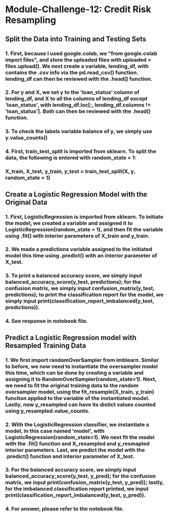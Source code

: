 # Module-Challenge-12: Credit Risk Resampling
## Split the Data into Training and Testing Sets
### 1. First, because I used google.colab, we "from google.colab import files", and store the uploaded files with uploaded = files.upload(). We next create a variable, lending_df, with contains the .csv info via the pd.read_csv() function. lending_df can then be reviewed with the .head() function. 

### 2. For y and X, we set y to the 'loan_status' column of lending_df, and X to all the columns of lending_df except 'loan_status', with lending_df.loc[:, lending_df.columns != 'loan_status']. Both can then be reviewed with the .head() function. 

### 3. To check the labels variable balance of y, we simply use y.value_counts()

### 4. First, train_test_split is imported from sklearn. To split the data, the following is entered with random_state = 1:

### X_train, X_test, y_train, y_test = train_test_split(X, y, random_state = 1)

## Create a Logistic Regression Model with the Original Data
### 1. First, LogisticRegression is imported from sklearn. To initiate the model, we created a variable and assigned it to LogisticRegression(random_state = 1), and then fit the variable using .fit() with interior parameters of X_train and y_train.

### 2. We made a predictions variable assigned to the initiated model this time using .predict() with an interior parameter of X_test.

### 3. To print a balanced accuracy score, we simply input balanced_accuracy_score(y_test, predictions); for the confusion matrix, we simply input confusion_matrix(y_test, predictions); to print the classification report for the model, we simply input print(classification_report_imbalanced(y_test, predictions)).

### 4. See response in notebook file.

## Predict a Logistic Regression model with Resampled Training Data
### 1. We first import randomOverSampler from imblearn. Similar to before, we now need to instantiate the oversampler model this time, which can be done by creating a variable and assigning it to RandomOverSampler(random_state=1). Next, we need to fit the original training data to the random oversampler model, using the fit_resample(X_train, y_train) function applied to the variable of the instantiated model. Lastly, now y_resampled can have its distict values counted using y_resampled.value_counts.

### 2. With the LogisticRegression classifier, we instantiate a model, in this case named 'model', with LogisticRegression(random_state=1). We next fit the model with the .fit() function and X_resampled and y_resmapled interior parameters. Last, we predict the model with the .predict() function and interior parameter of X_test. 

### 3. For the balanced accuracy score, we simply input balanced_accuracy_score(y_test, y_pred); for the confusion matrix, we input print(confusion_matrix(y_test, y_pred)); lastly, for the imbalanced classification report printed, we input print(classification_report_imbalanced(y_test, y_pred)).

### 4. For answer, please refer to the notebook file.
